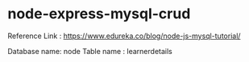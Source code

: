 # node-express-mysql-crud

Reference Link : https://www.edureka.co/blog/node-js-mysql-tutorial/

Database name: node
Table name : learnerdetails